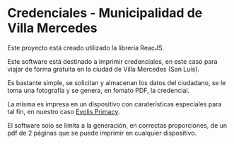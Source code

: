 # Credenciales - Municipalidad de Villa Mercedes

Este proyecto está creado utilizado la librería ReacJS.

Este software está destinado a imprimir credenciales, en este caso para viajar de forma gratuita en la ciudad de Villa Mercedes (San Luis).

Es bastante simple, se solicitan y almacenan los datos del ciudadano, se le toma una fotografía y se genera, en fomato PDF, la credencial.

La misma es impresa en un dispositivo con caraterísticas especiales para tal fin, en nuestro caso [Evolis Primacy](https://identificarsrl.com/detalle-producto/530/impresora-evolis-primacy-single-side?campaign=10111737031&content=436943306368&keyword=%2Bevolis%20primacy&gclid=Cj0KCQjwo-aCBhC-ARIsAAkNQiu35YRIZ5XGlBFUwcpsQ3Pr1yzxVX3BhBgwJnugezk8F0lhW4b4rrsaApeBEALw_wcB).

El software solo se limita a la generación, en correctas proporciones, de un pdf de 2 páginas que se puede imprimir en cualquier dispositivo.